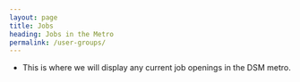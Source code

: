 ```yaml
---
layout: page
title: Jobs
heading: Jobs in the Metro
permalink: /user-groups/
---
```


- This is where we will display any current job openings in the DSM metro.
